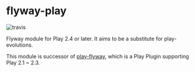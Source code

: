 # flyway-play

![travis](https://api.travis-ci.org/flyway/flyway-play.svg)

Flyway module for Play 2.4 or later. It aims to be a substitute for play-evolutions.

This module is successor of [play-flyway](https://github.com/tototoshi/play-flyway), which is a Play Plugin supporting Play 2.1 ~ 2.3.

